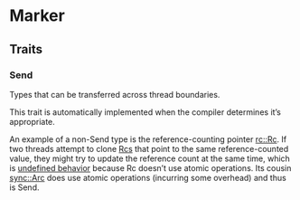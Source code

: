 # Marker

## Traits
### Send

Types that can be transferred across thread boundaries.

This trait is automatically implemented when the compiler determines it’s appropriate.

An example of a non-Send type is the reference-counting pointer [rc::Rc](https://doc.rust-lang.org/src/alloc/rc.rs.html). If two threads attempt to clone [Rcs](https://doc.rust-lang.org/std/rc/struct.Rc.html) that point to the same reference-counted value, they might try to update the reference count at the same time, which is [undefined behavior](https://doc.rust-lang.org/reference/behavior-considered-undefined.html) because Rc doesn’t use atomic operations. Its cousin [sync::Arc](https://doc.rust-lang.org/std/sync/struct.Arc.html) does use atomic operations (incurring some overhead) and thus is Send.